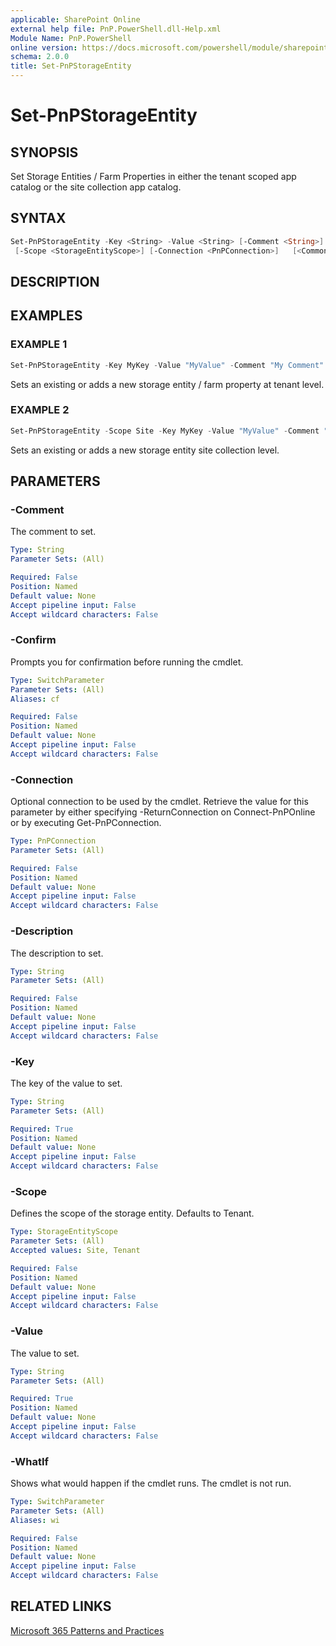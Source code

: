 ```yaml
---
applicable: SharePoint Online
external help file: PnP.PowerShell.dll-Help.xml
Module Name: PnP.PowerShell
online version: https://docs.microsoft.com/powershell/module/sharepoint-pnp/set-pnpstorageentity
schema: 2.0.0
title: Set-PnPStorageEntity
---
```


# Set-PnPStorageEntity

## SYNOPSIS
Set Storage Entities / Farm Properties in either the tenant scoped app catalog or the site collection app catalog.

## SYNTAX

```powershell
Set-PnPStorageEntity -Key <String> -Value <String> [-Comment <String>] [-Description <String>]
 [-Scope <StorageEntityScope>] [-Connection <PnPConnection>]   [<CommonParameters>]
```

## DESCRIPTION

## EXAMPLES

### EXAMPLE 1
```powershell
Set-PnPStorageEntity -Key MyKey -Value "MyValue" -Comment "My Comment" -Description "My Description"
```

Sets an existing or adds a new storage entity / farm property at tenant level.

### EXAMPLE 2
```powershell
Set-PnPStorageEntity -Scope Site -Key MyKey -Value "MyValue" -Comment "My Comment" -Description "My Description"
```

Sets an existing or adds a new storage entity site collection level.

## PARAMETERS

### -Comment
The comment to set.

```yaml
Type: String
Parameter Sets: (All)

Required: False
Position: Named
Default value: None
Accept pipeline input: False
Accept wildcard characters: False
```

### -Confirm
Prompts you for confirmation before running the cmdlet.

```yaml
Type: SwitchParameter
Parameter Sets: (All)
Aliases: cf

Required: False
Position: Named
Default value: None
Accept pipeline input: False
Accept wildcard characters: False
```

### -Connection
Optional connection to be used by the cmdlet. Retrieve the value for this parameter by either specifying -ReturnConnection on Connect-PnPOnline or by executing Get-PnPConnection.

```yaml
Type: PnPConnection
Parameter Sets: (All)

Required: False
Position: Named
Default value: None
Accept pipeline input: False
Accept wildcard characters: False
```

### -Description
The description to set.

```yaml
Type: String
Parameter Sets: (All)

Required: False
Position: Named
Default value: None
Accept pipeline input: False
Accept wildcard characters: False
```

### -Key
The key of the value to set.

```yaml
Type: String
Parameter Sets: (All)

Required: True
Position: Named
Default value: None
Accept pipeline input: False
Accept wildcard characters: False
```

### -Scope
Defines the scope of the storage entity. Defaults to Tenant.

```yaml
Type: StorageEntityScope
Parameter Sets: (All)
Accepted values: Site, Tenant

Required: False
Position: Named
Default value: None
Accept pipeline input: False
Accept wildcard characters: False
```

### -Value
The value to set.

```yaml
Type: String
Parameter Sets: (All)

Required: True
Position: Named
Default value: None
Accept pipeline input: False
Accept wildcard characters: False
```

### -WhatIf
Shows what would happen if the cmdlet runs. The cmdlet is not run.

```yaml
Type: SwitchParameter
Parameter Sets: (All)
Aliases: wi

Required: False
Position: Named
Default value: None
Accept pipeline input: False
Accept wildcard characters: False
```

## RELATED LINKS

[Microsoft 365 Patterns and Practices](https://aka.ms/m365pnp)